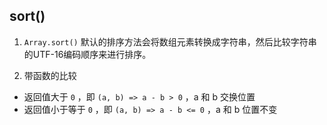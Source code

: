 ## sort()

1. `Array.sort()` 默认的排序方法会将数组元素转换成字符串，然后比较字符串的UTF-16编码顺序来进行排序。

2. 带函数的比较

  - 返回值大于 `0` ，即 `(a, b) => a - b > 0` ，a 和 b 交换位置
  - 返回值小于等于 `0` ，即 `(a, b) => a - b <= 0` ，a 和 b 位置不变
